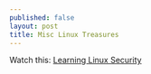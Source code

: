 ```yaml
---
published: false
layout: post
title: Misc Linux Treasures
---
```

Watch this:
[Learning Linux Security](http://my.safaribooksonline.com/video/networking/linux/9781771374194)


